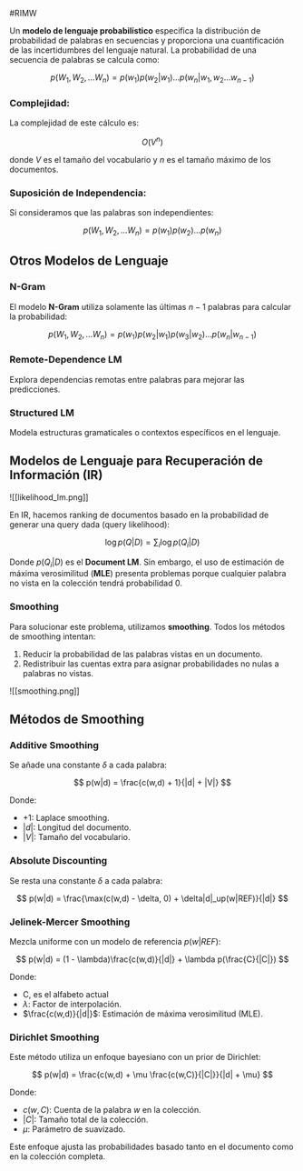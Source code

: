 #RIMW

Un **modelo de lenguaje probabilístico** especifica la distribución de probabilidad de palabras en secuencias y proporciona una cuantificación de las incertidumbres del lenguaje natural. La probabilidad de una secuencia de palabras se calcula como:

$$
p(W_1, W_2, \dots W_n) = p(w_1)p(w_2|w_1) \dots p(w_n|w_1, w_2 \dots w_{n-1})
$$

### Complejidad:
La complejidad de este cálculo es:

$$
O(V^n)
$$

donde $V$ es el tamaño del vocabulario y $n$ es el tamaño máximo de los documentos.

### Suposición de Independencia:
Si consideramos que las palabras son independientes:

$$
p(W_1, W_2, \dots W_n) = p(w_1)p(w_2) \dots p(w_n)
$$

## Otros Modelos de Lenguaje

### N-Gram
El modelo **N-Gram** utiliza solamente las últimas $n-1$ palabras para calcular la probabilidad:

$$
p(W_1, W_2, \dots W_n) = p(w_1)p(w_2|w_1)p(w_3|w_2) \dots p(w_n|w_{n-1})
$$

### Remote-Dependence LM
Explora dependencias remotas entre palabras para mejorar las predicciones.

### Structured LM
Modela estructuras gramaticales o contextos específicos en el lenguaje.

## Modelos de Lenguaje para Recuperación de Información (IR)

![[likelihood_lm.png]]

En IR, hacemos ranking de documentos basado en la probabilidad de generar una query dada (query likelihood):

$$
\log p(Q|D) = \sum_i \log p(Q_i|D)
$$

Donde $p(Q_i|D)$ es el **Document LM**. Sin embargo, el uso de estimación de máxima verosimilitud (**MLE**) presenta problemas porque cualquier palabra no vista en la colección tendrá probabilidad 0.

### Smoothing
Para solucionar este problema, utilizamos **smoothing**. Todos los métodos de smoothing intentan:

1. Reducir la probabilidad de las palabras vistas en un documento.
2. Redistribuir las cuentas extra para asignar probabilidades no nulas a palabras no vistas.

![[smoothing.png]]

## Métodos de Smoothing

### Additive Smoothing
Se añade una constante $\delta$ a cada palabra:

$$
p(w|d) = \frac{c(w,d) + 1}{|d| + |V|}
$$

Donde:
- $+ 1$: Laplace smoothing.
- $|d|$: Longitud del documento.
- $|V|$: Tamaño del vocabulario.

### Absolute Discounting
Se resta una constante $\delta$ a cada palabra:

$$
p(w|d) = \frac{\max(c(w,d) - \delta, 0) + \delta|d|_up(w|REF)}{|d|}
$$

### Jelinek-Mercer Smoothing
Mezcla uniforme con un modelo de referencia $p(w|REF)$:

$$
p(w|d) = (1 - \lambda)\frac{c(w,d)}{|d|} + \lambda p(\frac{C}{|C|})
$$

Donde:
- C, es el alfabeto actual
- $\lambda$: Factor de interpolación.
- $\frac{c(w,d)}{|d|}$: Estimación de máxima verosimilitud (MLE).

### Dirichlet Smoothing
Este método utiliza un enfoque bayesiano con un prior de Dirichlet:

$$
p(w|d) = \frac{c(w,d) + \mu \frac{c(w,C)}{|C|}}{|d| + \mu}
$$

Donde:
- $c(w,C)$: Cuenta de la palabra $w$ en la colección.
- $|C|$: Tamaño total de la colección.
- $\mu$: Parámetro de suavizado.

Este enfoque ajusta las probabilidades basado tanto en el documento como en la colección completa.
